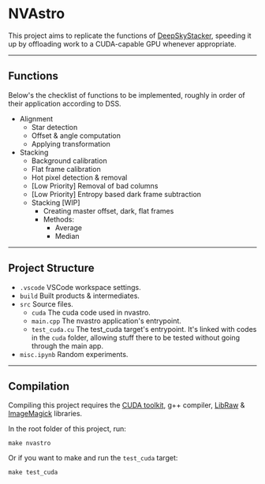 # NVAstro

This project aims to replicate the functions of [DeepSkyStacker](http://deepskystacker.free.fr/english/index.html), speeding it up by offloading work to a CUDA-capable GPU whenever appropriate.

---
## Functions
Below's the checklist of functions to be implemented, roughly in order of their application according to DSS.

- Alignment
    - Star detection
    - Offset & angle computation
    - Applying transformation
- Stacking
    - Background calibration
    - Flat frame calibration
    - Hot pixel detection & removal
    - [Low Priority] Removal of bad columns
    - [Low Priority] Entropy based dark frame subtraction
    - Stacking [WIP]
        - Creating master offset, dark, flat frames
        - Methods:
            - Average
            - Median

---
## Project Structure
- `.vscode` VSCode workspace settings.
- `build` Built products & intermediates.
- `src` Source files.
    - `cuda` The cuda code used in nvastro.
    - `main.cpp` The nvastro application's entrypoint.
    - `test_cuda.cu` The test_cuda target's entrypoint. It's linked with codes in the `cuda` folder, allowing stuff there to be tested without going through the main app.
- `misc.ipynb` Random experiments.

---
## Compilation
Compiling this project requires the [CUDA toolkit](https://developer.nvidia.com/cuda-toolkit), g++ compiler, [LibRaw](https://www.libraw.org/about) & [ImageMagick](https://imagemagick.org/index.php) libraries.

In the root folder of this project, run:

`make nvastro`

Or if you want to make and run the `test_cuda` target:

`make test_cuda`